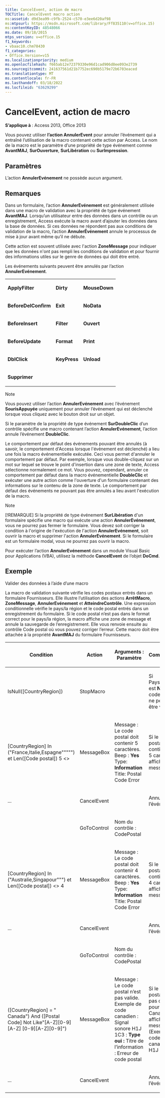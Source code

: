 ```yaml
---
title: CancelEvent, action de macro
TOCTitle: CancelEvent macro action
ms:assetid: d9d3ea99-c9fb-2524-c570-e3ee6d20af98
ms:mtpsurl: https://msdn.microsoft.com/library/Ff835110(v=office.15)
ms:contentKeyID: 48548066
ms.date: 09/18/2015
mtps_version: v=office.15
f1_keywords:
- vbaac10.chm78430
f1_categories:
- Office.Version=v15
ms.localizationpriority: medium
ms.openlocfilehash: f665ab12e72379330e96d1cad906d8ee093e2739
ms.sourcegitcommit: 241637561d21b7752ec690b5179e72b6703eaced
ms.translationtype: MT
ms.contentlocale: fr-FR
ms.lasthandoff: 03/18/2022
ms.locfileid: "63629299"
---
```

# <a name="cancelevent-macro-action"></a>CancelEvent, action de macro

**S’applique à** : Access 2013, Office 2013

Vous pouvez utiliser **l’action AnnulerEvent** pour annuler l’événement qui a entraîné l’utilisation de la macro contenant cette action par Access. Le nom de la macro est le paramètre d’une propriété de type événement comme **AvantMAJ**, **SurOuverture**, **SurLibération** ou **SurImpression**.

## <a name="setting"></a>Paramètres

L’action **AnnulerEvénement** ne possède aucun argument.

## <a name="remarks"></a>Remarques

Dans un formulaire, l’action **AnnulerEvénement** est généralement utilisée dans une macro de validation avec la propriété de type événement **AvantMAJ**. Lorsqu’un utilisateur entre des données dans un contrôle ou un enregistrement, Access exécute la macro avant d’ajouter les données dans la base de données. Si ces données ne répondent pas aux conditions de validation de la macro, l’action **AnnulerÉvénement** annule le processus de mise à jour avant même qu’il ne débute.

Cette action est souvent utilisée avec l'action **ZoneMessage** pour indiquer que les données n'ont pas rempli les conditions de validation et pour fournir des informations utiles sur le genre de données qui doit être entré.

Les événements suivants peuvent être annulés par l’action **AnnulerEvénement**.

<table>
<colgroup>
<col />
<col />
<col />
</colgroup>
<tbody>
<tr class="odd">
<td><p><strong>ApplyFilter</strong></p></td>
<td><p><strong>Dirty</strong></p></td>
<td><p><strong>MouseDown</strong></p></td>
</tr>
<tr class="even">
<td><p><strong>BeforeDelConfirm</strong></p></td>
<td><p><strong>Exit</strong></p></td>
<td><p><strong>NoData</strong></p></td>
</tr>
<tr class="odd">
<td><p><strong>BeforeInsert</strong></p></td>
<td><p><strong>Filter</strong></p></td>
<td><p><strong>Ouvert</strong></p></td>
</tr>
<tr class="even">
<td><p><strong>BeforeUpdate</strong></p></td>
<td><p><strong>Format</strong></p></td>
<td><p><strong>Print</strong></p></td>
</tr>
<tr class="odd">
<td><p><strong>DblClick</strong></p></td>
<td><p><strong>KeyPress</strong></p></td>
<td><p><strong>Unload</strong></p></td>
</tr>
<tr class="even">
<td><p><strong>Supprimer</strong></p></td>
<td><p></p></td>
<td><p></p></td>
</tr>
</tbody>
</table>

> [!NOTE]
> Vous pouvez utiliser l’action **AnnulerEvénement** avec l’événement **SourisAppuyée** uniquement pour annuler l’événement qui est déclenché lorsque vous cliquez avec le bouton droit sur un objet.

Si le paramètre de la propriété de type événement **SurDoubleClic** d’un contrôle spécifie une macro contenant l’action **AnnulerEvénement**, l’action annule l’événement **DoubleClic**.

Le comportement par défaut des événements pouvant être annulés (à savoir, le comportement d'Access lorsque l'événement est déclenché) a lieu une fois la macro événementielle exécutée. Ceci vous permet d'annuler le comportement par défaut. Par exemple, lorsque vous double-cliquez sur un mot sur lequel se trouve le point d'insertion dans une zone de texte, Access sélectionne normalement ce mot. Vous pouvez, cependant, annuler ce comportement par défaut dans la macro événementielle **DoubleClic** et exécuter une autre action comme l'ouverture d'un formulaire contenant des informations sur le contenu de la zone de texte. Le comportement par défaut des événements ne pouvant pas être annulés a lieu avant l'exécution de la macro.

> [!NOTE]
> [!REMARQUE] Si la propriété de type événement **SurLibération** d'un formulaire spécifie une macro qui exécute une action **AnnulerEvénement**, vous ne pourrez pas fermer le formulaire. Vous devez soit corriger la condition à l'origine de l'exécution de l'action **AnnulerEvénement**, soit ouvrir la macro et supprimer l'action **AnnulerEvénement**. Si le formulaire est un formulaire modal, vous ne pourrez pas ouvrir la macro.

Pour exécuter l’action **AnnulerEvénement** dans un module Visual Basic pour Applications (VBA), utilisez la méthode **CancelEvent** de l’objet **DoCmd**.

## <a name="example"></a>Exemple

Valider des données à l’aide d’une macro

La macro de validation suivante vérifie les codes postaux entrés dans un formulaire Fournisseurs. Elle illustre l’utilisation des actions **ArrêtMacro**, **ZoneMessage**, **AnnulerEvénement** et **AtteindreContrôle**. Une expression conditionnelle vérifie le pays/la région et le code postal entrés dans un enregistrement du formulaire. Si le code postal n’est pas dans le format correct pour le pays/la région, la macro affiche une zone de message et annule la sauvegarde de l’enregistrement. Elle vous renvoie ensuite au contrôle Code postal où vous pouvez corriger l’erreur. Cette macro doit être attachée à la propriété **AvantMAJ** du formulaire Fournisseurs.

<table>
<colgroup>
<col />
<col />
<col />
<col />
</colgroup>
<thead>
<tr class="header">
<th><p>Condition</p></th>
<th><p>Action</p></th>
<th><p>Arguments : Paramètre</p></th>
<th><p>Commentaire</p></th>
</tr>
</thead>
<tbody>
<tr class="odd">
<td><p>IsNull([CountryRegion])</p></td>
<td><p>StopMacro</p></td>
<td><p></p></td>
<td><p>Si PaysRégion est <strong>Null</strong>, le code postal ne peut pas être validé.</p></td>
</tr>
<tr class="even">
<td><p>[CountryRegion] In (&quot;France,Italie,Espagne&quot;&quot;&quot;&quot;&quot;) et Len([Code postal]) 5 &lt;&gt;</p></td>
<td><p>MessageBox</p></td>
<td><p>Message : Le code postal doit contenir 5 caractères. Beep : <strong>Yes</strong> Type: <strong>Information</strong> Title: Postal Code Error</p></td>
<td><p>Si le code postal ne contient pas 5 caractères, affiche un message.</p></td>
</tr>
<tr class="odd">
<td><p>...</p></td>
<td><p>CancelEvent</p></td>
<td><p></p></td>
<td><p>Annule l’événement.</p></td>
</tr>
<tr class="even">
<td><p></p></td>
<td><p>GoToControl</p></td>
<td><p>Nom du contrôle : CodePostal</p></td>
<td><p></p></td>
</tr>
<tr class="odd">
<td><p>[CountryRegion] In (&quot;Australie,Singapour&quot;&quot;&quot;) et Len([Code postal]) &lt;&gt; 4</p></td>
<td><p>MessageBox</p></td>
<td><p>Message : Le code postal doit contenir 4 caractères. Beep : <strong>Yes</strong> Type: <strong>Information</strong> Title: Postal Code Error</p></td>
<td><p>Si le code postal ne contient pas 4 caractères, affiche un message.</p></td>
</tr>
<tr class="even">
<td><p>...</p></td>
<td><p>CancelEvent</p></td>
<td><p></p></td>
<td><p>Annule l’événement.</p></td>
</tr>
<tr class="odd">
<td><p></p></td>
<td><p>GoToControl</p></td>
<td><p>Nom du contrôle : CodePostal</p></td>
<td><p></p></td>
</tr>
<tr class="even">
<td><p>([CountryRegion] = &quot; Canada&quot;) And ([Postal Code] Not Like&quot;[A-Z][0-9][A-Z] [0-9][A-Z][0-9]&quot;)</p></td>
<td><p>MessageBox</p></td>
<td><p>Message : Le code postal n’est pas valide. Exemple de code canadien : Signal sonore H1J 1C3 : <strong>Type oui :</strong> Titre de l’information : Erreur de code postal <strong></strong></p></td>
<td><p>Si le code postal n’est pas correct pour le Canada, affiche un message. (Exemple de code postal canadien : H1J 1C3.)</p></td>
</tr>
<tr class="odd">
<td><p>...</p></td>
<td><p>CancelEvent</p></td>
<td><p></p></td>
<td><p>Annule l’événement.</p></td>
</tr>
</tbody>
</table>

